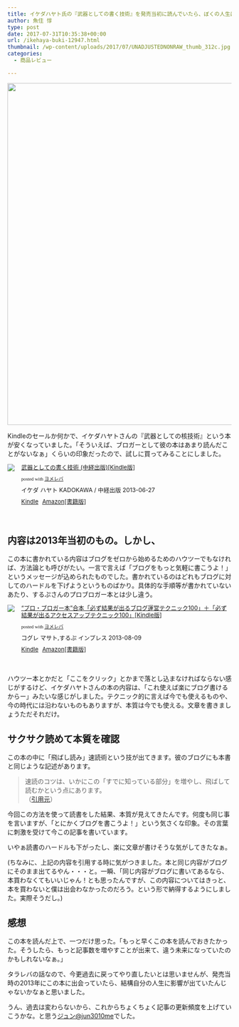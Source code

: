 ```yaml
---
title: イケダハヤト氏の『武器としての書く技術』を発売当初に読んでいたら、ぼくの人生はもっと変わったかもしれない
author: 魚住 惇
type: post
date: 2017-07-31T10:35:38+00:00
url: /ikehaya-buki-12947.html
thumbnail: /wp-content/uploads/2017/07/UNADJUSTEDNONRAW_thumb_312c.jpg
categories:
  - 商品レビュー

---
```

<img decoding="async" loading="lazy" class="alignnone size-full wp-image-12946" src="/wp-content/uploads/2017/07/UNADJUSTEDNONRAW_thumb_312c.jpg" width="1024" height="768"  sizes="(max-width: 1024px) 100vw, 1024px" />

Kindleのセールか何かで、イケダハヤトさんの『武器としての核技術』という本が安くなっていました。「そういえば、ブロガーとして彼の本はあまり読んだことがないなぁ」くらいの印象だったので、試しに買ってみることにしました。

<div class="booklink-box" style="text-align:left;padding-bottom:20px;font-size:small;/zoom: 1;overflow: hidden;">
  <div class="booklink-image" style="float:left;margin:0 15px 10px 0;">
    <a href="http://www.amazon.co.jp/exec/obidos/asin/B00DONBQHQ/jn050191-22/" target="_blank" ><img decoding="async" src="https://images-fe.ssl-images-amazon.com/images/I/51pEYYsgZDL._SL160_.jpg" style="border: none;" /></a>
  </div>
  <div class="booklink-info" style="line-height:120%;/zoom: 1;overflow: hidden;">
    <div class="booklink-name" style="margin-bottom:10px;line-height:120%">
      <a href="http://www.amazon.co.jp/exec/obidos/asin/B00DONBQHQ/jn050191-22/" target="_blank" >武器としての書く技術 (中経出版)[Kindle版]</a></p>
      <div class="booklink-powered-date" style="font-size:8pt;margin-top:5px;font-family:verdana;line-height:120%">
        posted with <a href="http://yomereba.com" rel="nofollow" target="_blank">ヨメレバ</a>
      </div>
    </div>
    <div class="booklink-detail" style="margin-bottom:5px;">
      イケダ ハヤト KADOKAWA / 中経出版 2013-06-27
    </div>
    <div class="booklink-link2" style="margin-top:10px;">
      <div class="shoplinkkindle" style="display:inline;margin-right:5px">
        <a href="http://www.amazon.co.jp/exec/obidos/ASIN/B00DONBQHQ/jn050191-22/" target="_blank" >Kindle</a>
      </div>
      <div class="shoplinkamazon" style="display:inline;margin-right:5px">
        <a href="http://www.amazon.co.jp/exec/obidos/ASIN/4046027363/jn050191-22/" target="_blank" >Amazon[書籍版]</a>
      </div></p>
    </div>
  </div>
  <div class="booklink-footer" style="clear: left">
  </div>
</div>

## 内容は2013年当初のもの。しかし、

この本に書かれている内容はブログをゼロから始めるためのハウツーでもなければ、方法論とも呼びがたい。一言で言えば「ブログをもっと気軽に書こうよ！」というメッセージが込められたものでした。書かれているのはどれもブログに対してのハードルを下げようというものばかり。具体的な手順等が書かれていないあたり、するぷさんのプロブロガー本とは少し違う。

<div class="booklink-box" style="text-align:left;padding-bottom:20px;font-size:small;/zoom: 1;overflow: hidden;">
  <div class="booklink-image" style="float:left;margin:0 15px 10px 0;">
    <a href="http://www.amazon.co.jp/exec/obidos/asin/B00EERQPO0/jn050191-22/" target="_blank" ><img decoding="async" src="https://images-fe.ssl-images-amazon.com/images/I/51XBgWo0laL._SL160_.jpg" style="border: none;" /></a>
  </div>
  <div class="booklink-info" style="line-height:120%;/zoom: 1;overflow: hidden;">
    <div class="booklink-name" style="margin-bottom:10px;line-height:120%">
      <a href="http://www.amazon.co.jp/exec/obidos/asin/B00EERQPO0/jn050191-22/" target="_blank" >“プロ・ブロガー本”合本「必ず結果が出るブログ運営テクニック100」＋「必ず結果が出るアクセスアップテクニック100」[Kindle版]</a></p>
      <div class="booklink-powered-date" style="font-size:8pt;margin-top:5px;font-family:verdana;line-height:120%">
        posted with <a href="http://yomereba.com" rel="nofollow" target="_blank">ヨメレバ</a>
      </div>
    </div>
    <div class="booklink-detail" style="margin-bottom:5px;">
      コグレ マサト,するぷ インプレス 2013-08-09
    </div>
    <div class="booklink-link2" style="margin-top:10px;">
      <div class="shoplinkkindle" style="display:inline;margin-right:5px">
        <a href="http://www.amazon.co.jp/exec/obidos/ASIN/B00EERQPO0/jn050191-22/" target="_blank" >Kindle</a>
      </div>
      <div class="shoplinkamazon" style="display:inline;margin-right:5px">
        <a href="http://www.amazon.co.jp/gp/search?keywords=%81g%83v%83%8D%81E%83u%83%8D%83K%81%5B%96%7B%81h%8D%87%96%7B%81u%95K%82%B8%8C%8B%89%CA%82%AA%8Fo%82%E9%83u%83%8D%83O%89%5E%89c%83e%83N%83j%83b%83N100%81v%81%7B%81u%95K%82%B8%8C%8B%89%CA%82%AA%8Fo%82%E9%83A%83N%83Z%83X%83A%83b%83v%83e%83N%83j%83b%83N100%81v&#038;__mk_ja_JP=%83J%83%5E%83J%83i&#038;url=search-alias%3Dstripbooks&#038;tag=jn050191-22" target="_blank" >Amazon[書籍版]</a>
      </div></p>
    </div>
  </div>
  <div class="booklink-footer" style="clear: left">
  </div>
</div>

ハウツー本とかだと「ここをクリック」とかまで落とし込まなければならない感じがするけど、イケダハヤトさんの本の内容は、「これ使えば楽にブログ書けるからー」みたいな感じがしました。テクニック的に言えば今でも使えるものや、今の時代には沿わないものもありますが、本質は今でも使える。文章を書きましょうただそれだけ。

## サクサク読めて本質を確認

この本の中に「飛ばし読み」速読術という技が出てきます。彼のブログにも本書と同じような記述があります。

> 速読のコツは、いかにこの「すでに知っている部分」を増やし、飛ばして読むかという点にあります。  
> <span class="hosoku">（<a href="http://www.ikedahayato.com/index.php/archives/23451" target="_blank" title="速読なんてウンコです—イケダハヤト流・速読術と、ぼくが速読を続ける理由 : まだ東京で消耗してるの？">引用元</a>）</span>

今回この方法を使って読書をした結果、本質が見えてきたんです。何度も同じ事を言いますが、「とにかくブログを書こうよ！」という気さくな印象。その言葉に刺激を受けて今この記事を書いています。

いやぁ読書のハードルも下がったし、楽に文章が書けそうな気がしてきたなぁ。

(ちなみに、上記の内容を引用する時に気がつきました。本と同じ内容がブログにそのまま出てるやん・・・と。一瞬、「同じ内容がブログに書いてあるなら、本買わなくてもいいじゃん！とも思ったんですが、この内容についてはきっと、本を買わないと僕は出会わなかったのだろう。という形で納得するようにしました。実際そうだし。)

## 感想

この本を読んだ上で、一つだけ思った。「もっと早くこの本を読んでおきたかった。そうしたら、もっと記事数を増やすことが出来て、違う未来になっていたのかもしれないなぁ。」

タラレバの話なので、今更過去に戻ってやり直したいとは思いませんが、発売当時の2013年にこの本に出会っていたら、結構自分の人生に影響が出ていたんじゃないかなぁと思いました。

うん、過去は変わらないから、これからちょくちょく記事の更新頻度を上げていこうかな。と思う[ジュン@jun3010me][1]でした。

 [1]: https://twitter.com/jun3010me